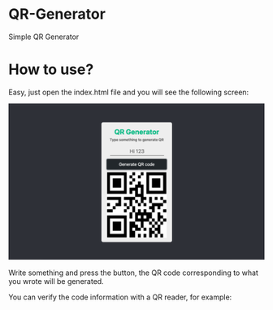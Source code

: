 # QR-Generator
Simple QR Generator

# How to use?
Easy, just open the index.html file and you will see the following screen:

<img src="example.png" alt="header">

Write something and press the button, the QR code corresponding to what you wrote will be generated. 

You can verify the code information with a QR reader, for example:
